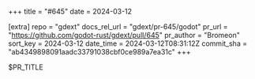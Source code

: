 +++
title = "#645"
date = 2024-03-12

[extra]
repo = "gdext"
docs_rel_url = "gdext/pr-645/godot"
pr_url = "https://github.com/godot-rust/gdext/pull/645"
pr_author = "Bromeon"
sort_key = 2024-03-12
date_time = 2024-03-12T08:31:12Z
commit_sha = "ab4349898091aadc33791038cbf0ce989a7ea31c"
+++

$PR_TITLE
